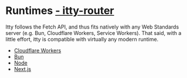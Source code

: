 # Runtimes <u>- itty-router</u>
Itty follows the Fetch API, and thus fits natively with any Web Standards server (e.g. Bun, Cloudflare Workers, Service Workers).  That said, with a little effort, itty is compatible with virtually any modern runtime.

- [Cloudflare Workers](/itty-router/guides/cloudflare-workers)
- [Bun](/itty-router/guides/bun)
- [Node](/itty-router/guides/node)
- [Next.js](/itty-router/guides/next)

